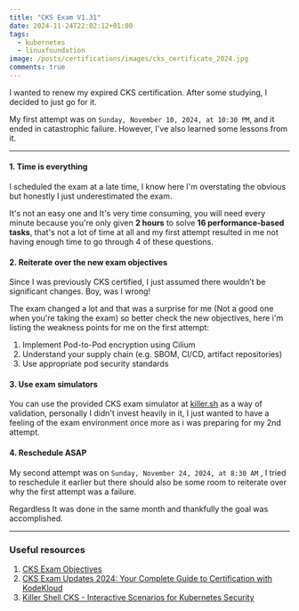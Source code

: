 ```yaml
---
title: "CKS Exam V1.31"
date: 2024-11-24T22:02:12+01:00
tags:
  - kubernetes
  - linuxfoundation
image: /posts/certifications/images/cks_certificate_2024.jpg
comments: true
---
```


I wanted to renew my expired CKS certification. After some studying, I decided to just go for it.

My first attempt was on `Sunday, November 10, 2024, at 10:30 PM`, and it ended in catastrophic failure. However, I've also learned some lessons from it.

---

#### 1. Time is everything
I scheduled the exam at a late time, I know here I'm overstating the obvious but honestly I just underestimated the exam.

It's not an easy one and It's very time consuming, you will need every minute because you're only given **2 hours** to solve **16 performance-based tasks**, that's not a lot of time at all and my first attempt resulted in me not having enough time to go through 4 of these questions.

#### 2. Reiterate over the new exam objectives
Since I was previously CKS certified, I just assumed there wouldn’t be significant changes. Boy, was I wrong!

The exam changed a lot and that was a surprise for me (Not a good one when you're taking the exam) so better check the new objectives, here i'm listing the weakness points for me on the first attempt:
  1. Implement Pod-to-Pod encryption using Cilium
  2. Understand your supply chain (e.g. SBOM, CI/CD, artifact repositories)
  3. Use appropriate pod security standards

#### 3. Use exam simulators
You can use the provided CKS exam simulator at [killer.sh](https://killer.sh/dashboard) as a way of validation, personally I didn't invest heavily in it, I just wanted to have a feeling of the exam environment once more as i was preparing for my 2nd attempt.

#### 4. Reschedule ASAP
My second attempt was on `Sunday, November 24, 2024, at 8:30 AM` , I tried to reschedule it earlier but there should also be some room to reiterate over why the first attempt was a failure.

Regardless It was done in the same month and thankfully the goal was accomplished.

---

### Useful resources
1. [CKS Exam Objectives](https://training.linuxfoundation.org/certification/certified-kubernetes-security-specialist/)
2. [CKS Exam Updates 2024: Your Complete Guide to Certification with KodeKloud](https://kodekloud.com/blog/cks-exam-updates-2024-your-complete-guide-to-certification-with-kodekloud/)
3. [Killer Shell CKS - Interactive Scenarios for Kubernetes Security](https://killercoda.com/killer-shell-cks/)